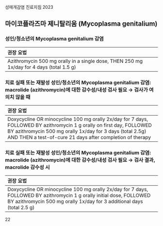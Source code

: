 성매개감염 진료지침 2023

## 마이코플라즈마 제니탈리움 (Mycoplasma genitalium)

### 성인/청소년의 Mycoplasma genitalium 감염

| 권장 요법 |
| :-------- |
| Azithromycin 500 mg orally in a single dose, THEN 250 mg 1x/day for 4 days (total 1.5 g) |

### 치료 실패 또는 재발성 성인/청소년의 Mycoplasma genitalium 감염: macrolide (azithromycin)에 대한 감수성/내성 검사 필요 → 검사가 여의치 않을 때

| 권장 요법 |
| :-------- |
| Doxycycline OR minocycline 100 mg orally 2x/day for 7 days, FOLLOWED BY azithromycin 1 g orally on first day, FOLLOWED BY azithromycin 500 mg orally 1x/day for 3 days (total 2.5g) AND THEN a test-of-cure 21 days after completion of therapy |

### 치료 실패 또는 재발성 성인/청소년의 Mycoplasma genitalium 감염: macrolide (azithromycin)에 대한 감수성/내성 검사 필요 → 검사 결과, macrolide 감수성 시

| 권장 요법 |
| :-------- |
| Doxycycline OR minocycline 100 mg orally 2x/day for 7 days, FOLLOWED BY azithromycin 1 g orally initial dose, FOLLOWED BY azithromycin 500 mg orally 1x/day for 3 additional days (total 2.5 g) |

<PAGE>22